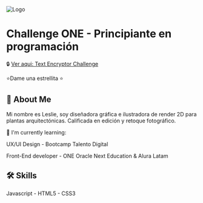 ![Logo](https://gcdnb.pbrd.co/images/EFoKXauCwGW1.png)



# Challenge ONE - Principiante en programación


🔒 [Ver aqui: Text Encryptor Challenge](https://lesgc.github.io/challenge_encriptador_de-_texto/)

⭐️Dame una estrellita ⭐️

## 🚀 About Me
Mi nombre es Leslie, soy diseñadora gráfica e ilustradora de render 2D para plantas arquitectónicas. Calificada en edición y retoque fotográfico. 

🧠 I'm currently learning:

UX/UI Design - Bootcamp Talento Digital

Front-End developer - ONE Oracle Next Education & Alura Latam


## 🛠 Skills
Javascript - 
HTML5 -
CSS3


